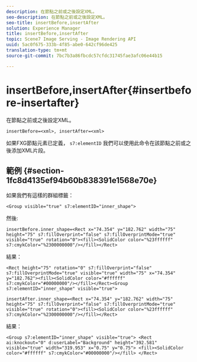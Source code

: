 ```yaml
---
description: 在節點之前或之後設定XML。
seo-description: 在節點之前或之後設定XML。
seo-title: insertBefore,insertAfter
solution: Experience Manager
title: insertBefore,insertAfter
topic: Scene7 Image Serving - Image Rendering API
uuid: 5ac0f675-333b-4f85-abe0-642cf96de425
translation-type: tm+mt
source-git-commit: 7bc7b3a86fbcdc57cfdc31745fae3afc06e44b15

---
```



# insertBefore,insertAfter{#insertbefore-insertafter}

在節點之前或之後設定XML。

`insertBefore=<xml>, insertAfter=<xml>`

如果FXG節點元素已定義， `s7:elementID` 我們可以使用此命令在該節點之前或之後添加XML片段。

## 範例 {#section-1fc8d4135ef94b60b838391e1568e70e}

如果我們有這樣的群組標籤：

`<Group visible="true" s7:elementID="inner_shape">`

然後:

`insertBefore.inner_shape=<Rect x="74.354" y="182.762" width="75" height="75" s7:fillOverprint="false" s7:fillOverprintMode="true" visible="true" rotation="0"><fill><SolidColor color="%23ffffff" s7:cmykColor="%2300000000"/></fill></Rect>`

結果：

`<Rect height="75" rotation="0" s7:fillOverprint="false" s7:fillOverprintMode="true" visible="true" width="75" x="74.354" y="182.762"><fill><SolidColor color="#ffffff" s7:cmykColor="#00000000"/></fill></Rect><Group s7:elementID="inner_shape" visible="true">`

`insertAfter.inner_shape=<Rect x="74.354" y="182.762" width="75" height="75" s7:fillOverprint="false" s7:fillOverprintMode="true" visible="true" rotation="0"><fill><SolidColor color="%23ffffff" s7:cmykColor="%2300000000"/></fill></Rect>`

結果：

`<Group s7:elementID="inner_shape" visible="true"> <Rect ai:knockout="0" d:userLabel="Background" height="392.581" visible="true" width="319.953" x="0.75" y="0.75"> <fill><SolidColor color="#ffffff" s7:cmykColor="#00000000"/></fill> </Rect>`
